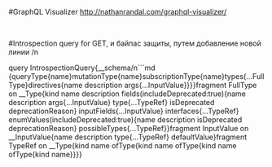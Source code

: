 #GraphQL Visualizer
http://nathanrandal.com/graphql-visualizer/
<p>&nbsp;</p>


#Introspection query for GET, и байпас защиты, путем добавление новой линии /n

query IntrospectionQuery{__schema/n```md
{queryType{name}mutationType{name}subscriptionType{name}types{...FullType}directives{name description args{...InputValue}}}}fragment FullType on __Type{kind name description fields(includeDeprecated:true){name description args{...InputValue} type{...TypeRef} isDeprecated deprecationReason} inputFields{...InputValue} interfaces{...TypeRef} enumValues(includeDeprecated:true){name description isDeprecated deprecationReason} possibleTypes{...TypeRef}}fragment InputValue on __InputValue{name description type{...TypeRef} defaultValue}fragment TypeRef on __Type{kind name ofType{kind name ofType{kind name ofType{kind name}}}}

